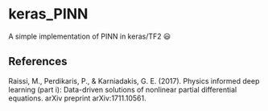 # keras_PINN
A simple implementation of PINN in keras/TF2 😃

## References
Raissi, M., Perdikaris, P., & Karniadakis, G. E. (2017). Physics informed deep learning (part i): Data-driven solutions of nonlinear partial differential equations. arXiv preprint arXiv:1711.10561.
